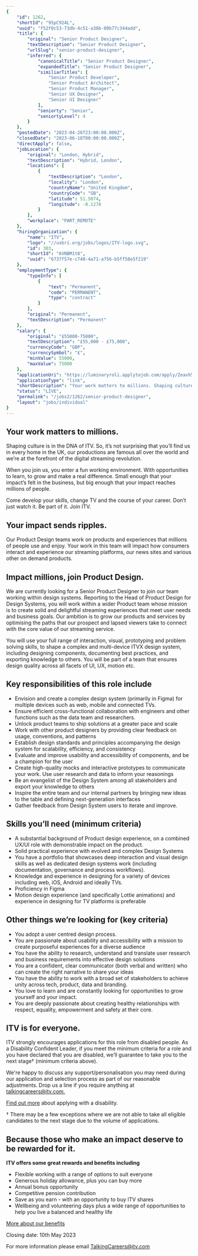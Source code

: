```yaml
---
{
	"id": 1262,
	"shortId": "95pC924L",
	"uuid": "f52f0c53-73db-4c51-a36b-09b77c344add",
	"title": {
		"original": "Senior Product Designer",
		"textDescription": "Senior Product Designer",
		"urlSlug": "senior-product-designer",
		"inferred": {
			"canonicalTitle": "Senior Product Designer",
			"expandedTitle": "Senior Product Designer",
			"similiarTitles": [
				"Senior Product Developer",
				"Senior Product Architect",
				"Senior Product Manager",
				"Senior UX Designer",
				"Senior UI Designer"
			],
			"seniorty": "Senior",
			"seniortyLevel": 4
		}
	},
	"postedDate": "2023-04-26T23:00:00.000Z",
	"closedDate": "2023-06-18T00:00:00.000Z",
	"directApply": false,
	"jobLocation": {
		"original": "London, Hybrid",
		"textDescription": "Hybrid, London",
		"locations": [
			{
				"textDescription": "London",
				"locality": "London",
				"countryName": "United Kingdom",
				"countryCode": "GB",
				"latitude": 51.5074,
				"longitude": -0.1278
			}
		],
		"workplace": "PART_REMOTE"
	},
	"hiringOrganization": {
		"name": "ITV",
		"logo": "//uxbri.org/jobs/logos/ITV-logo.svg",
		"id": 303,
		"shortId": "6VNBM1t8",
		"uuid": "6737f57e-c740-4a71-a756-b5ff58e5f219"
	},
	"employmentType": {
		"typeInfo": [
			{
				"text": "Permanent",
				"code": "PERMANENT",
				"type": "contract"
			}
		],
		"original": "Permanent",
		"textDescription": "Permanent"
	},
	"salary": {
		"original": "£55000-75000",
		"textDescription": "£55,000 - £75,000",
		"currencyCode": "GBP",
		"currencySymbol": "£",
		"minValue": 55000,
		"maxValue": 75000
	},
	"applicationUri": "https://luminaryroli.applytojob.com/apply/Zeavh54iqR/Senior-Product-Designer",
	"applicationType": "link",
	"shortDescription": "Your work matters to millions. Shaping culture is in the DNA of ITV. So, it’s’ not surprising that you’ll’ find us in every home in the UK, our productions are famous all over the world and we’re’",
	"status": "LIVE",
	"permalink": "/jobs2/1262/senior-product-designer",
	"layout": "jobs/individual"
}
---
```

<h2 id="your-work-matters-to-millions">Your work matters to millions.</h2>
<p>Shaping culture is in the DNA of ITV. So, it’s not surprising that you’ll find us in every home in the UK, our productions are famous all over the world and we’re at the forefront of the digital streaming revolution. </p>
<p>When you join us, you enter a fun working environment. With opportunities to learn, to grow and make a real difference. Small enough that your impact’s felt in the business, but big enough that your impact reaches millions of people. </p>
<p>Come develop your skills, change TV and the course of your career. Don’t just watch it. Be part of it. Join ITV.</p>
<h2 id="your-impact-sends-ripples">Your impact sends ripples.</h2>
<p>Our Product Design teams work on products and experiences that millions of people use and enjoy. Your work in this team will impact how consumers interact and experience our streaming platforms, our news sites and various other on demand products. </p>
<h2 id="impact-millions-join-product-design">Impact millions, join Product Design.</h2>
<p>We are currently looking for a Senior Product Designer to join our team working within design systems. Reporting to the Head of Product Design for Design Systems, you will work within a wider Product team whose mission is to create solid and delightful streaming experiences that meet user needs and business goals. Our ambition is to grow our products and services by optimising the paths that our prospect and lapsed viewers take to connect with the core value of our streaming service.</p>
<p>You will use your full range of interaction, visual, prototyping and problem solving skills, to shape a complex and multi-device ITVX design system, including designing components, documenting best practices, and exporting knowledge to others. You will be part of a team that ensures design quality across all facets of UI, UX, motion etc.</p>
<h2 id="key-responsibilities-of-this-role-include">Key responsibilities of this role include</h2>
<ul>
<li>Envision and create a complex design system (primarily in Figma) for multiple devices such as web, mobile and connected TVs.</li>
<li>Ensure efficient cross-functional collaboration with engineers and other functions such as the data team and researchers.</li>
<li>Unlock product teams to ship solutions at a greater pace and scale</li>
<li>Work with other product designers by providing clear feedback on usage, conventions, and patterns</li>
<li>Establish design standards and principles accompanying the design system for scalability, efficiency, and consistency</li>
<li>Evaluate and improve usability and accessibility of components, and be a champion for the user</li>
<li>Create high-quality mocks and interactive prototypes to communicate your work. Use user research and data to inform your reasonings</li>
<li>Be an evangelist of the Design System among all stakeholders and export your knowledge to others</li>
<li>Inspire the entire team and our internal partners by bringing new ideas to the table and defining next-generation interfaces</li>
<li>Gather feedback from Design System users to iterate and improve.</li>
</ul>
<h2 id="skills-youll-need-minimum-criteria">Skills you’ll need (minimum criteria)</h2>
<ul>
<li>A substantial background of Product design experience, on a combined UX/UI role with demonstrable impact on the product. </li>
<li>Solid practical experience with evolved and complex Design Systems</li>
<li>You have a portfolio that showcases deep interaction and visual design skills as well as dedicated design systems work (including documentation, governance and process workflows).</li>
<li>Knowledge and experience in designing for a variety of devices including web, iOS, Android and ideally TVs.</li>
<li>Proficiency in Figma </li>
<li>Motion design experience (and specifically Lottie animations) and experience in designing for TV platforms is preferable</li>
</ul>
<h2 id="other-things-were-looking-for-key-criteria">Other things we’re looking for (key criteria)</h2>
<ul>
<li>You adopt a user centred design process.</li>
<li>You are passionate about usability and accessibility with a mission to create purposeful experiences for a diverse audience</li>
<li>You have the ability to research, understand and translate user research and business requirements into effective design solutions</li>
<li>You are a confident, clear communicator (both verbal and written) who can create the right narrative to share your ideas</li>
<li>You have the ability to work with a broad set of stakeholders to achieve unity across tech, product, data and branding.</li>
<li>You love to learn and are constantly looking for opportunities to grow yourself and your impact.</li>
<li>You are deeply passionate about creating healthy relationships with respect, equality, empowerment and safety at their core.</li>
</ul>
<h2 id="itv-is-for-everyone">ITV is for everyone.</h2>
<p>ITV strongly encourages applications for this role from disabled people. As a Disability Confident Leader, if you meet the minimum criteria for a role and you have declared that you are disabled, we’ll guarantee to take you to the next stage† (minimum criteria above).</p>
<p>We're happy to discuss any support/personalisation you may need during our application and selection process as part of our reasonable adjustments. Drop us a line if you require anything at <a href="mailto:talkingcareers@itv.com">talkingcareers@itv.com. </a></p>
<p><a href="https://www.itvjobs.com/blog/joining-itv-with-a-disability">Find out more</a> about applying with a disability.</p>
<p>† There may be a few exceptions where we are not able to take all eligible candidates to the next stage due to the volume of applications.</p>
<h2 id="because-those-who-make-an-impact-deserve-to-be-rewarded-for-it">Because those who make an impact deserve to be rewarded for it.</h2>
<p><strong>ITV offers some great rewards and benefits including</strong></p>
<ul>
<li>Flexible working with a range of options to suit everyone</li>
<li>Generous holiday allowance, plus you can buy more</li>
<li>Annual bonus opportunity</li>
<li>Competitive pension contribution</li>
<li>Save as you earn - with an opportunity to buy ITV shares</li>
<li>Wellbeing and volunteering days plus a wide range of opportunities to help you live a balanced and healthy life</li>
</ul>
<p><a href="http://www.itvjobs.com/why-join-us/benefits/">More about our benefits </a></p>
<p>Closing date: 10th May 2023</p>
<p>For more information please email <a href="mailto:talkingcareers@itv.com">TalkingCareers@itv.com</a></p>

